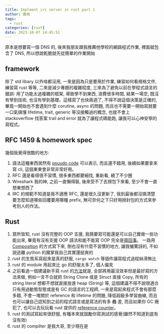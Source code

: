 ```yaml
---
title: Implment irc server in rust part 1
author: 春雨
tags:
  - rust
categories: [rust]
date: 2023-10-07 14:45:51
---
```



原本是想要寫一個 DNS 的, 後來我朋友跟我推薦他學校的網路程式作業, 裡面就包含了 DNS, 所以想說乾脆就先從簡單的作業開始

## framework
除了 std libary 以外啥都沒用, 一來是因為只是要用於作業, 練習如何看規格文件, 練習寫 rust 等等, 二來是減少專題的複雜程度, 三來為了避免以前在學程式語言的錯誤: 用了功能太過複雜的框架, 導致學不到東西, 浪費很多時間, 結果一場空, 既沒有學到技術, 也沒有學到基礎。這樣寫了也快兩週了, 不得不說這個決策是正確的, 畢竟一開始也不會遇到什麼 corutine, async 的問題, 而且也不需要一開始寫就要一口氣搞懂 lifetime, trait, generic 等沒接觸過的概念, 也就不會上 stackoverflow 找答案 trail and error 就為了讓程式碼能跑, 讓我可以心神安寧的寫程式。

## RFC 1459 & homework spec
幾個我覺得很酷的地方:
1. 語法這種東西居然有 [psuudo code](https://www.freecodecamp.org/news/what-are-bnf-and-ebnf/) 可以表示, 而且還不錯用, 後續如果要拿來寫 cli, 這個東東會非常非常好用。
2. RFC 還是看得很不習慣, 很多東西都要細找, 重新看, 繞了不少圈
3. Wireshark 我的神, 之前一直懶得裝, 後來受不了去撈包下來看, 至少不會一直想東想西了
8. IRC 的規範不知道是我不適應 RFC, 還是很久沒更新了, 我到最後都沒搞清楚要怎麼知道哪些回覆要用哪種 prefix, 無可奈何之下只好用撈封包的方式來參考別人的作法。


## Rust 
1. 眾所皆知, rust 沒有完整的 OOP 支援, 我猜要寫可能還是可以自己實做一些功能出來, 畢竟有沒有支援 OOP 語法和能不能寫 OOP 完全是[兩回事](https://hackmd.io/@sysprog/c-oop)。 一路用 [Composition](https://www.youtube.com/watch?v=hxGOiiR9ZKg&ab_channel=CodeAesthetic) 的方式寫下來, 倒也沒有什麼不習慣的地方, 讓我蠻驚訝的, 不如說逃離 python 的魔掌我自己其實還挺爽的
2. rust 的生態系寫起來是真的舒服, `cargo watch` 等插件讓寫程式過程絲滑無比
3. rust 的 module 用起來比 go 的舒服太多了, 個人偏見
4. 之前看過一個建議新手寫 rust 的[方法](https://youtu.be/2hXNd6x9sZs?si=POoo3vx7464yVOGH&t=555)就是, 全部將用最沒效率但是最好寫的方法來做, 例如一言不合就把 String Clone 或是 Struct 直接 Copy, 所有的 string literal 想都不想就直接放進 heap (String) 等, 這個建議不得不說很適合只有用過動態型態或是有 GC 的語言的工程師, 一來是寫起來程式不會有那麼多錯, 不會一堆關於 reference 和 lifetime 的問題, 降低超級多學習曲線, 而且也可以讓自己認知到之前的程式語言或是寫法的有多 ~~蠢~~ 差, 而且如果你 GC 癮犯了, 也可以去玩玩看 rust 提供的 [reference counter](https://doc.rust-lang.org/book/ch15-04-rc.html)。
5. rust 的測試寫起來很舒服, 有種本來就鼓勵你寫測試的感覺(雖然不知道到底有沒有效)
6. rust 的 compilter 是我大哥, 至少現在是